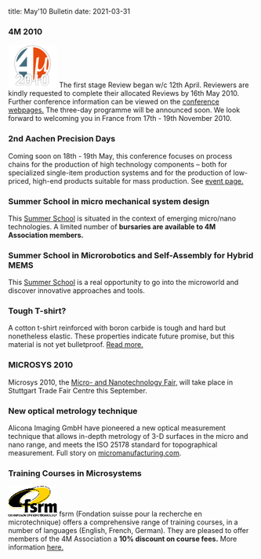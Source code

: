 title: May'10 Bulletin
date: 2021-03-31

<!--break-->
###  4M 2010


![4M2010](/images/4m-logotight_web.png)
The first stage Review began w/c 12th April. Reviewers are kindly requested to complete their allocated Reviews by 16th May 2010. Further conference information can be viewed on the [conference webpages.](/conference/2010) The three-day programme will be announced soon. We look forward to welcoming you in France from 17th - 19th November 2010.  
  
###  2nd Aachen Precision Days

Coming soon on 18th - 19th May, this conference focuses on process chains for the production of high technology components – both for specialized single-item production systems and for the production of low-priced, high-end products suitable for mass production. See [event page.](/event/2nd-Aachen-Precision-Days) 
  
###  Summer School in micro mechanical system design

This [Summer School](/event/Micro-mechanical-system-design-manufacture) is situated in the context of emerging micro/nano technologies. A limited number of **bursaries are available to 4M Association members.**
  
###   Summer School in Microrobotics and Self-Assembly for Hybrid MEMS

This [Summer School](/event/Summer-School-Microrobotics-and-Self-Assembly-Hybrid-MEMS) is a real opportunity to go into the microworld and discover innovative approaches and tools.
 
###  Tough T-shirt?

A cotton t-shirt reinforced with boron carbide is tough and hard but nonetheless elastic. These properties indicate future promise, but this material is not yet bulletproof.  [Read more.](/contents/Tough-Tee-shirt.html)
  
###  MICROSYS 2010

Microsys 2010, the [Micro- and Nanotechnology Fair,](/event/MICROSYS-2010) will take place in Stuttgart Trade Fair Centre this September.   
  
###  New optical metrology technique

Alicona Imaging GmbH have pioneered a new optical measurement technique that allows in-depth metrology of 3-D surfaces in the micro and nano range, and meets the ISO 25178 standard for topographical measurement. Full story on [micromanufacturing.com](http://www.micromanufacturing.com/showthread.php?t=646).
  

###  Training Courses in Microsystems

![FSRM](/images/FSRM_LOGO_web.gif)
fsrm (Fondation suisse pour la recherche en microtechnique) offers a comprehensive range of training courses, in a number of languages (English, French, German). They are pleased to offer members of the 4M Association a <b>10% discount on course fees.</b> More information [here.](/contents/fsrm-training-courses.html)